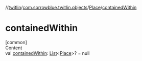 //[twitlin](../../index.md)/[com.sorrowblue.twitlin.objects](../index.md)/[Place](index.md)/[containedWithin](contained-within.md)



# containedWithin  
[common]  
Content  
val [containedWithin](contained-within.md): [List](https://kotlinlang.org/api/latest/jvm/stdlib/kotlin.collections/-list/index.html)<[Place](index.md)>? = null  




